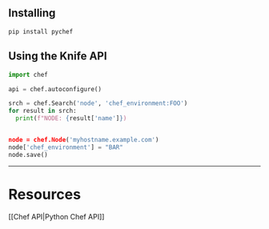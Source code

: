 

## Installing
`pip install pychef`

## Using the Knife API
```python
import chef

api = chef.autoconfigure()

srch = chef.Search('node', 'chef_environment:FOO')
for result in srch:
  print(f"NODE: {result['name']})


node = chef.Node('myhostname.example.com')
node['chef_environment'] = "BAR"
node.save()
```

---
# Resources
[[Chef API|Python Chef API]]

